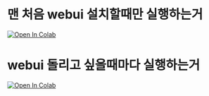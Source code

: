 # 맨 처음 webui 설치할때만 실행하는거

[![Open In Colab](https://colab.research.google.com/assets/colab-badge.svg)](https://colab.research.google.com/github/yangcurve/free-sdw/blob/main/install.ipynb)

# webui 돌리고 싶을때마다 실행하는거

[![Open In Colab](https://colab.research.google.com/assets/colab-badge.svg)](https://colab.research.google.com/github/yangcurve/free-sdw/blob/main/run.ipynb)
